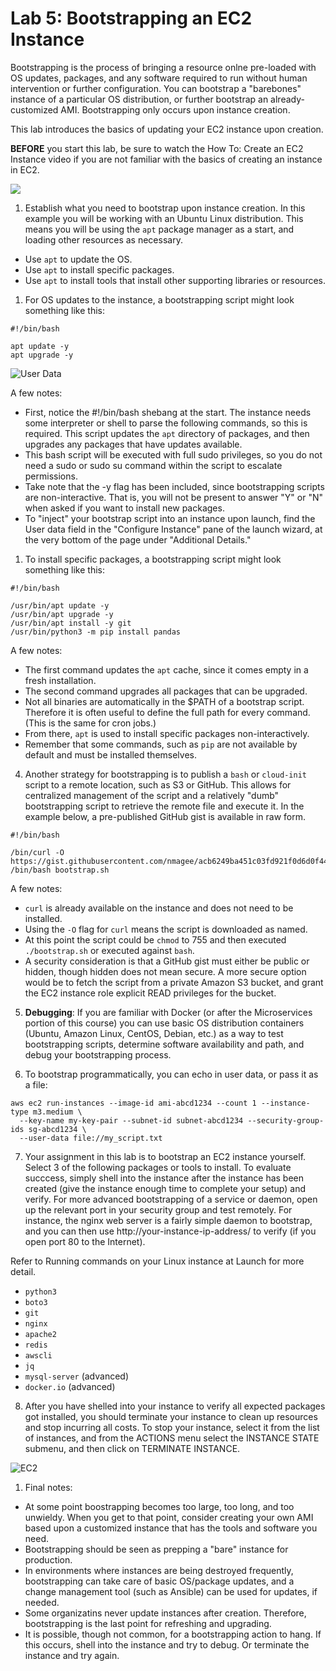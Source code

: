 # Lab 5: Bootstrapping an EC2 Instance

Bootstrapping is the process of bringing a resource onlne pre-loaded with OS updates, packages, and any software required to run without human intervention or further configuration. You can bootstrap a "barebones" instance of a particular OS distribution, or further bootstrap an already-customized AMI. Bootstrapping only occurs upon instance creation.

This lab introduces the basics of updating your EC2 instance upon creation.

**BEFORE** you start this lab, be sure to watch the How To: Create an EC2 Instance video if you are not familiar with the basics of creating an instance in EC2.

<a href="https://www.youtube.com/embed/n8XRNstKY6M?si=6-Sel4HujDR0QhX5" target="_new"><img src="https://s3.amazonaws.com/ds2002-resources/images/ec2-yutube.png"></a> 

1. Establish what you need to bootstrap upon instance creation. In this example you will be working with an Ubuntu Linux distribution. This means you will be using the `apt` package manager as a start, and loading other resources as necessary.

- Use `apt` to update the OS.
- Use `apt` to install specific packages.
- Use `apt` to install tools that install other supporting libraries or resources.

1. For OS updates to the instance, a bootstrapping script might look something like this:

```
#!/bin/bash

apt update -y
apt upgrade -y
```

![User Data](https://nmagee.github.io/ds2002/images/ec2-user-data.png)

A few notes:

- First, notice the #!/bin/bash shebang at the start. The instance needs some interpreter or shell to parse the following commands, so this is required. This script updates the `apt` directory of packages, and then upgrades any packages that have updates available.
- This bash script will be executed with full sudo privileges, so you do not need a sudo or sudo su command within the script to escalate permissions.
- Take note that the -y flag has been included, since bootstrapping scripts are non-interactive. That is, you will not be present to answer "Y" or "N" when asked if you want to install new packages.
- To "inject" your bootstrap script into an instance upon launch, find the User data field in the "Configure Instance" pane of the launch wizard, at the very bottom of the page under "Additional Details."

1. To install specific packages, a bootstrapping script might look something like this:

```
#!/bin/bash

/usr/bin/apt update -y
/usr/bin/apt upgrade -y
/usr/bin/apt install -y git 
/usr/bin/python3 -m pip install pandas
```

A few notes:

- The first command updates the `apt` cache, since it comes empty in a fresh installation.
- The second command upgrades all packages that can be upgraded.
- Not all binaries are automatically in the $PATH of a bootstrap script. Therefore it is often useful to define the full path for every command. (This is the same for cron jobs.)
- From there, `apt` is used to install specific packages non-interactively.
- Remember that some commands, such as `pip` are not available by default and must be installed themselves.

4. Another strategy for bootstrapping is to publish a `bash` or `cloud-init` script to a remote location, such as S3 or GitHub. This allows for centralized management of the script and a relatively "dumb" bootstrapping script to retrieve the remote file and execute it. In the example below, a pre-published GitHub gist is available in raw form.

```
#!/bin/bash
      
/bin/curl -O https://gist.githubusercontent.com/nmagee/acb6249ba451c03fd921f0d6d0f442d5/raw/5816fb54963826f953da166bd623a9ba0cd9fa76/bootstrap.sh
/bin/bash bootstrap.sh
```

A few notes:

- `curl` is already available on the instance and does not need to be installed.
- Using the `-O` flag for `curl` means the script is downloaded as named.
- At this point the script could be `chmod` to 755 and then executed `./bootstrap.sh` or executed against `bash`.
- A security consideration is that a GitHub gist must either be public or hidden, though hidden does not mean secure. A more secure option would be to fetch the script from a private Amazon S3 bucket, and grant the EC2 instance role explicit READ privileges for the bucket.

5. **Debugging**: If you are familiar with Docker (or after the Microservices portion of this course) you can use basic OS distribution containers (Ubuntu, Amazon Linux, CentOS, Debian, etc.) as a way to test bootstrapping scripts, determine software availability and path, and debug your bootstrapping process.

6. To bootstrap programmatically, you can echo in user data, or pass it as a file:

```
aws ec2 run-instances --image-id ami-abcd1234 --count 1 --instance-type m3.medium \
  --key-name my-key-pair --subnet-id subnet-abcd1234 --security-group-ids sg-abcd1234 \
  --user-data file://my_script.txt
```

7. Your assignment in this lab is to bootstrap an EC2 instance yourself. Select 3 of the following packages or tools to install. To evaluate succcess, simply shell into the instance after the instance has been created (give the instance enough time to complete your setup) and verify. For more advanced bootstrapping of a service or daemon, open up the relevant port in your security group and test remotely. For instance, the nginx web server is a fairly simple daemon to bootstrap, and you can then use http://your-instance-ip-address/ to verify (if you open port 80 to the Internet).

Refer to Running commands on your Linux instance at Launch for more detail.

- `python3`
- `boto3`
- `git`
- `nginx`
- `apache2`
- `redis`
- `awscli`
- `jq`
- `mysql-server` (advanced)
- `docker.io` (advanced)

8. After you have shelled into your instance to verify all expected packages got installed, you should terminate your instance to clean up resources and stop incurring all costs. To stop your instance, select it from the list of instances, and from the ACTIONS menu select the INSTANCE STATE submenu, and then click on TERMINATE INSTANCE.

![EC2](https://nmagee.github.io/ds2002/images/terminate-instance.png)

1.  Final notes:

- At some point boostrapping becomes too large, too long, and too unwieldy. When you get to that point, consider creating your own AMI based upon a customized instance that has the tools and software you need.
- Bootstrapping should be seen as prepping a "bare" instance for production.
- In environments where instances are being destroyed frequently, bootstrapping can take care of basic OS/package updates, and a change management tool (such as Ansible) can be used for updates, if needed.
- Some organizatins never update instances after creation. Therefore, bootstrapping is the last point for refreshing and upgrading.
- It is possible, though not common, for a bootstrapping action to hang. If this occurs, shell into the instance and try to debug. Or terminate the instance and try again.
